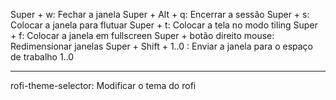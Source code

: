 Super + w:                   Fechar a janela
Super + Alt + q:             Encerrar a sessão
Super + s:                   Colocar a janela para flutuar
Super + t:                   Colocar a tela no modo tiling
Super + f:                   Colocar a janela em fullscreen
Super + botão direito mouse: Redimensionar janelas
Super + Shift + 1..0       : Enviar a janela para o espaço de trabalho 1..0

---

rofi-theme-selector: Modificar o tema do rofi